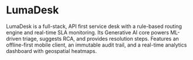 # LumaDesk
LumaDesk is a full-stack, API first service desk with a rule-based routing engine and real-time SLA monitoring. Its Generative AI core powers ML-driven triage, suggests RCA, and provides resolution steps. Features an offline-first mobile client, an immutable audit trail, and a real-time analytics dashboard with geospatial heatmaps.
